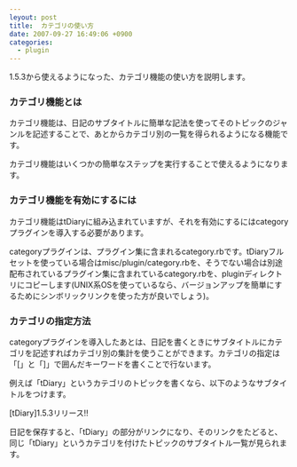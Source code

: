 ```yaml
---
leyout: post
title:  カテゴリの使い方
date: 2007-09-27 16:49:06 +0900
categories:
  - plugin
---
```

1.5.3から使えるようになった、カテゴリ機能の使い方を説明します。

### カテゴリ機能とは

カテゴリ機能は、日記のサブタイトルに簡単な記法を使ってそのトピックのジャンルを記述することで、あとからカテゴリ別の一覧を得られるようになる機能です。

カテゴリ機能はいくつかの簡単なステップを実行することで使えるようになります。

### カテゴリ機能を有効にするには

カテゴリ機能はtDiaryに組み込まれていますが、それを有効にするにはcategoryプラグインを導入する必要があります。

categoryプラグインは、プラグイン集に含まれるcategory.rbです。tDiaryフルセットを使っている場合はmisc/plugin/category.rbを、そうでない場合は別途配布されているプラグイン集に含まれているcategory.rbを、pluginディレクトリにコピーします(UNIX系OSを使っているなら、バージョンアップを簡単にするためにシンボリックリンクを使った方が良いでしょう)。

### カテゴリの指定方法

categoryプラグインを導入したあとは、日記を書くときにサブタイトルにカテゴリを記述すればカテゴリ別の集計を使うことができます。カテゴリの指定は「[」と「]」で囲んだキーワードを書くことで行ないます。

例えば「tDiary」というカテゴリのトピックを書くなら、以下のようなサブタイトルをつけます。

 [tDiary]1.5.3リリース!!

日記を保存すると、「tDiary」の部分がリンクになり、そのリンクをたどると、同じ「tDiary」というカテゴリを付けたトピックのサブタイトル一覧が見られます。


